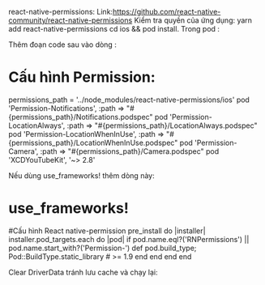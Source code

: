 react-native-permissions:
Link:https://github.com/react-native-community/react-native-permissions
Kiểm tra quyền của ứng dụng:
yarn add react-native-permissions
cd ios && pod install.
Trong pod :

Thêm đoạn code sau vào dòng :

# Cấu hình Permission:

permissions_path = '../node_modules/react-native-permissions/ios'
pod 'Permission-Notifications', :path => "#{permissions_path}/Notifications.podspec"
pod 'Permission-LocationAlways', :path => "#{permissions_path}/LocationAlways.podspec"
pod 'Permission-LocationWhenInUse', :path => "#{permissions_path}/LocationWhenInUse.podspec"
pod 'Permission-Camera', :path => "#{permissions_path}/Camera.podspec"
pod 'XCDYouTubeKit', '~> 2.8'

Nếu dùng use_frameworks! thêm dòng này:

# use_frameworks!

#Cấu hình React native-permission
pre_install do |installer|
installer.pod_targets.each do |pod|
if pod.name.eql?('RNPermissions') || pod.name.start_with?('Permission-')
def pod.build_type;
Pod::BuildType.static_library # >= 1.9
end
end
end
end

Clear DriverData tránh lưu cache và chạy lại:
